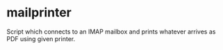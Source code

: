 # mailprinter
Script which connects to an IMAP mailbox and prints whatever arrives as PDF using given printer. 

